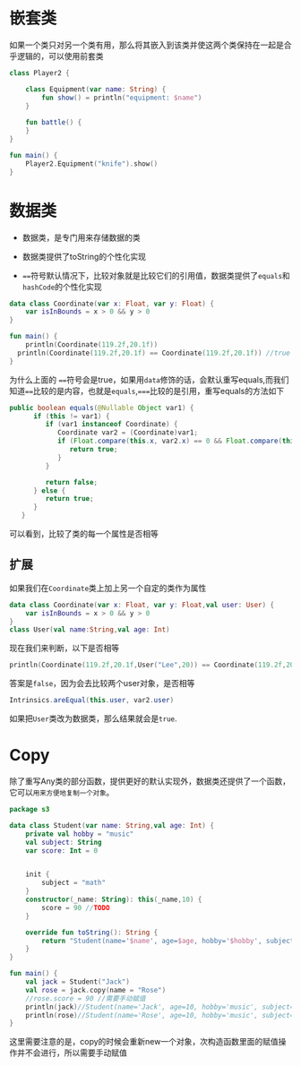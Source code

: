 

# 嵌套类

如果一个类只对另一个类有用，那么将其嵌入到该类并使这两个类保持在一起是合乎逻辑的，可以使用前套类

```kotlin
class Player2 {

    class Equipment(var name: String) {
        fun show() = println("equipment: $name")
    }
    
    fun battle() {
    }
}

fun main() {
    Player2.Equipment("knife").show()
}
```



# 数据类

* 数据类，是专门用来存储数据的类

* 数据类提供了toString的个性化实现

* `==`符号默认情况下，比较对象就是比较它们的引用值，数据类提供了`equals`和`hashCode`的个性化实现

```kotlin
data class Coordinate(var x: Float, var y: Float) {
    var isInBounds = x > 0 && y > 0
}

fun main() {
    println(Coordinate(119.2f,20.1f))
  println(Coordinate(119.2f,20.1f) == Coordinate(119.2f,20.1f)) //true
}
```

为什么上面的 `==`符号会是true，如果用`data`修饰的话，会默认重写equals,而我们知道`==`比较的是内容，也就是`equals`,`===`比较的是引用，重写equals的方法如下

```java
public boolean equals(@Nullable Object var1) {
      if (this != var1) {
         if (var1 instanceof Coordinate) {
            Coordinate var2 = (Coordinate)var1;
            if (Float.compare(this.x, var2.x) == 0 && Float.compare(this.y, var2.y) == 0) {
               return true;
            }
         }

         return false;
      } else {
         return true;
      }
   }
```

可以看到，比较了类的每一个属性是否相等

## 扩展

如果我们在`Coordinate`类上加上另一个自定的类作为属性

```kotlin
data class Coordinate(var x: Float, var y: Float,val user: User) {
    var isInBounds = x > 0 && y > 0
}
class User(val name:String,val age: Int)
```

现在我们来判断，以下是否相等

```kotlin
println(Coordinate(119.2f,20.1f,User("Lee",20)) == Coordinate(119.2f,20.1f,User("Lee",20))) 
```

答案是`false`，因为会去比较两个user对象，是否相等

```java
Intrinsics.areEqual(this.user, var2.user)
```

如果把`User`类改为数据类，那么结果就会是`true`.



# Copy

除了重写Any类的部分函数，提供更好的默认实现外，数据类还提供了一个函数，它可以`用来方便地复制一个对象`。

```kotlin
package s3

data class Student(var name: String,val age: Int) {
    private val hobby = "music"
    val subject: String
    var score: Int = 0


    init {
        subject = "math"
    }
    constructor(_name: String): this(_name,10) {
        score = 90 //TODO
    }

    override fun toString(): String {
        return "Student(name='$name', age=$age, hobby='$hobby', subject='$subject', score=$score)"
    }
}

fun main() {
    val jack = Student("Jack")
    val rose = jack.copy(name = "Rose")
  	//rose.score = 90 //需要手动赋值
    println(jack)//Student(name='Jack', age=10, hobby='music', subject='math', score=90)
    println(rose)//Student(name='Rose', age=10, hobby='music', subject='math', score=0)
}
```

这里需要注意的是，copy的时候会重新new一个对象，次构造函数里面的赋值操作并不会进行，所以需要手动赋值